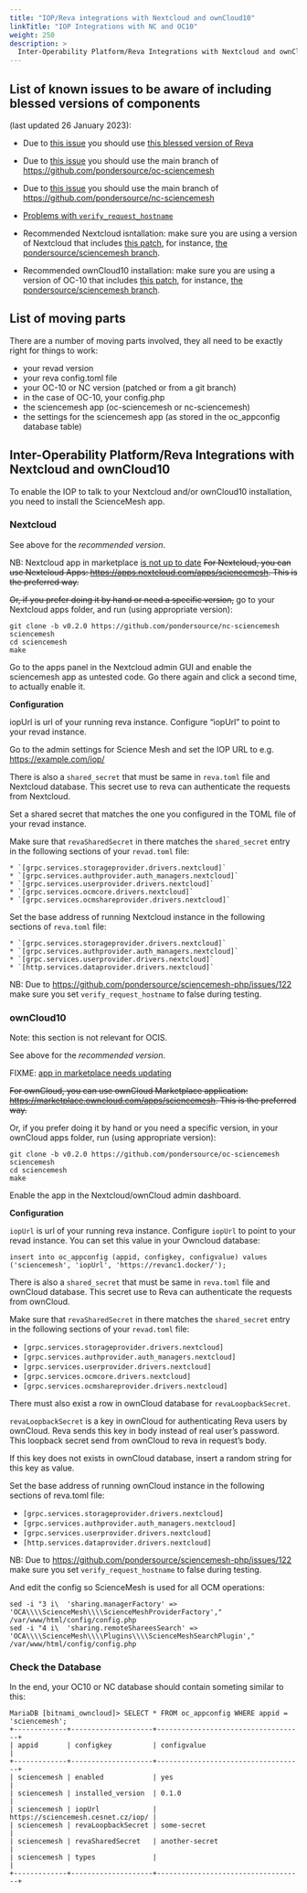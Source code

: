 ```yaml
---
title: "IOP/Reva integrations with Nextcloud and ownCloud10"
linkTitle: "IOP Integrations with NC and OC10"
weight: 250
description: >
  Inter-Operability Platform/Reva Integrations with Nextcloud and ownCloud10
---
```


## List of known issues to be aware of including **blessed versions** of components
(last updated 26 January 2023):
* Due to [this issue](https://github.com/pondersource/sciencemesh-php/issues/133) you should use [this blessed version of Reva](https://hub.docker.com/layers/michielbdejong/reva/mentix-fixes/images/sha256-1892d788892022606fc305338e72dba9cbe17ebda7c719f842a5c774b33193b4?context=explore)
* Due to [this issue](https://github.com/pondersource/oc-sciencemesh/pull/39#issuecomment-1402051991) you should use the main branch of https://github.com/pondersource/oc-sciencemesh
* Due to [this issue](https://github.com/pondersource/sciencemesh-php/issues/135) you should use the main branch of https://github.com/pondersource/nc-sciencemesh
* [Problems with `verify_request_hostname`](https://github.com/pondersource/sciencemesh-php/issues/122)

* Recommended Nextcloud isntallation: make sure you are using a version of Nextcloud that includes [this patch](https://patch-diff.githubusercontent.com/raw/nextcloud/server/pull/36228.patch),
for instance, [the pondersource/sciencemesh branch](https://github.com/pondersource/server/tree/sciencemesh).

* Recommended ownCloud10 installation: make sure you are using a version of OC-10 that includes [this patch](https://patch-diff.githubusercontent.com/raw/owncloud/core/pull/40577.patch),
for instance, [the pondersource/sciencemesh branch](https://github.com/pondersource/core/tree/sciencemesh).

## List of moving parts

There are a number of moving parts involved, they all need to be exactly right for things to work:
* your revad version
* your reva config.toml file
* your OC-10 or NC version (patched or from a git branch)
* in the case of OC-10, your config.php
* the sciencemesh app (oc-sciencemesh or nc-sciencemesh)
* the settings for the sciencemesh app (as stored in the oc_appconfig database table)

## Inter-Operability Platform/Reva Integrations with Nextcloud and ownCloud10

To enable the IOP to talk to your Nextcloud and/or ownCloud10 installation,
you need to install the ScienceMesh app.

### Nextcloud

See above for the *recommended version*.

NB: Nextcloud app in marketplace [is not up to date](https://github.com/pondersource/sciencemesh-php/issues/135)
~~For Nextcloud, you can use Nextcloud Apps:
https://apps.nextcloud.com/apps/sciencemesh.
This is the preferred way.~~

~~Or, if you prefer doing it by hand or need a specific version,~~ go to your Nextcloud apps folder, and run (using appropriate version):

```
git clone -b v0.2.0 https://github.com/pondersource/nc-sciencemesh sciencemesh
cd sciencemesh
make
```

Go to the apps panel in the Nextcloud admin GUI and enable the sciencemesh app as untested code.
Go there again and click a second time, to actually enable it.

**Configuration**

iopUrl is url of your running reva instance. Configure “iopUrl” to point to your revad instance.

Go to the admin settings for Science Mesh and set the IOP URL to e.g. https://example.com/iop/

There is also a `shared_secret` that must be same in `reva.toml` file and Nextcloud database. This secret use to reva can authenticate the requests from Nextcloud.

Set a shared secret that matches the one you configured in the TOML file of your revad instance.

Make sure that `revaSharedSecret` in there matches the `shared_secret` entry in the following sections of your `revad.toml` file:

    * `[grpc.services.storageprovider.drivers.nextcloud]`
    * `[grpc.services.authprovider.auth_managers.nextcloud]`
    * `[grpc.services.userprovider.drivers.nextcloud]`
    * `[grpc.services.ocmcore.drivers.nextcloud]`
    * `[grpc.services.ocmshareprovider.drivers.nextcloud]`

Set the base address of running Nextcloud instance in the following sections of `reva.toml` file:

    * `[grpc.services.storageprovider.drivers.nextcloud]`
    * `[grpc.services.authprovider.auth_managers.nextcloud]`
    * `[grpc.services.userprovider.drivers.nextcloud]`
    * `[http.services.dataprovider.drivers.nextcloud]`

NB: Due to https://github.com/pondersource/sciencemesh-php/issues/122 make sure you set `verify_request_hostname` to false during testing.


### ownCloud10

Note: this section is not relevant for OCIS.

See above for the *recommended version*.

FIXME: [app in marketplace needs updating](https://github.com/pondersource/oc-sciencemesh/pull/39#issuecomment-1402051991)

~~For ownCloud, you can use ownCloud Marketplace application:
https://marketplace.owncloud.com/apps/sciencemesh. This is the preferred
way.~~

Or, if you prefer doing it by hand or you need a specific version, in your ownCloud apps folder, run (using appropriate version):

```
git clone -b v0.2.0 https://github.com/pondersource/oc-sciencemesh sciencemesh
cd sciencemesh
make
```

Enable the app in the Nextcloud/ownCloud admin dashboard.

**Configuration**

`iopUrl` is url of your running reva instance. Configure `iopUrl` to point to your revad instance. You can set this value in your Owncloud database:

```
insert into oc_appconfig (appid, configkey, configvalue) values ('sciencemesh', 'iopUrl', 'https://revanc1.docker/');
```

There is also a `shared_secret` that must be same in `reva.toml` file and ownCloud database. This secret use to Reva can authenticate the requests from ownCloud.

Make sure that `revaSharedSecret` in there matches the `shared_secret` entry in the following sections of your `revad.toml` file:

   * `[grpc.services.storageprovider.drivers.nextcloud]`
   * `[grpc.services.authprovider.auth_managers.nextcloud]`
   * `[grpc.services.userprovider.drivers.nextcloud]`
   * `[grpc.services.ocmcore.drivers.nextcloud]`
   * `[grpc.services.ocmshareprovider.drivers.nextcloud]`

There must also exist a row in ownCloud database for `revaLoopbackSecret`.

`revaLoopbackSecret` is a key in ownCloud for authenticating Reva users by ownCloud. Reva sends this key in body instead of real user’s password. This loopback secret send from ownCloud to reva in request’s body.

If this key does not exists in ownCloud database, insert a random string for this key as value.

Set the base address of running ownCloud instance in the following sections of reva.toml file:

   * `[grpc.services.storageprovider.drivers.nextcloud]`
   * `[grpc.services.authprovider.auth_managers.nextcloud]`
   * `[grpc.services.userprovider.drivers.nextcloud]`
   * `[http.services.dataprovider.drivers.nextcloud]`

NB: Due to https://github.com/pondersource/sciencemesh-php/issues/122 make sure you set `verify_request_hostname` to false during testing.


And edit the config so ScienceMesh is used for all OCM operations:
```
sed -i "3 i\  'sharing.managerFactory' => 'OCA\\\\ScienceMesh\\\\ScienceMeshProviderFactory'," /var/www/html/config/config.php
sed -i "4 i\  'sharing.remoteShareesSearch' => 'OCA\\\\ScienceMesh\\\\Plugins\\\\ScienceMeshSearchPlugin'," /var/www/html/config/config.php
```

### Check the Database

In the end, your OC10 or NC database should contain someting similar to this:

```
MariaDB [bitnami_owncloud]> SELECT * FROM oc_appconfig WHERE appid = 'sciencemesh';
+-------------+--------------------+------------------------------------+
| appid       | configkey          | configvalue                        |
+-------------+--------------------+------------------------------------+
| sciencemesh | enabled            | yes                                |
| sciencemesh | installed_version  | 0.1.0                              |
| sciencemesh | iopUrl             | https://sciencemesh.cesnet.cz/iop/ |
| sciencemesh | revaLoopbackSecret | some-secret                        |
| sciencemesh | revaSharedSecret   | another-secret                     |
| sciencemesh | types              |                                    |
+-------------+--------------------+------------------------------------+
```

